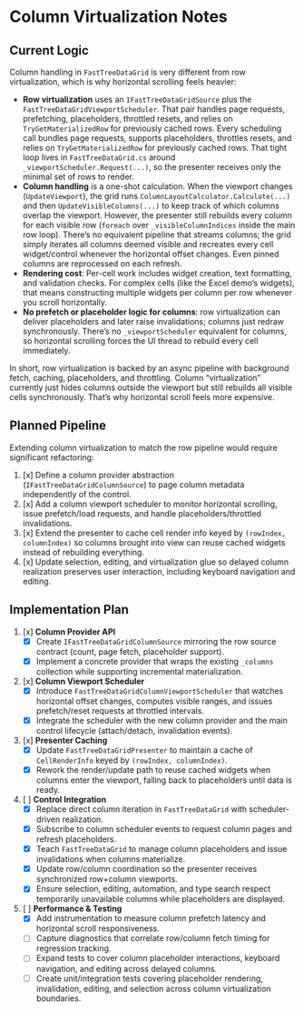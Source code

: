 # Column Virtualization Notes

## Current Logic

Column handling in `FastTreeDataGrid` is very different from row virtualization, which is why horizontal scrolling feels heavier:

- **Row virtualization** uses an `IFastTreeDataGridSource` plus the `FastTreeDataGridViewportScheduler`. That pair handles page requests, prefetching, placeholders, throttled resets, and relies on `TryGetMaterializedRow` for previously cached rows. Every scheduling call bundles page requests, supports placeholders, throttles resets, and relies on `TryGetMaterializedRow` for previously cached rows. That tight loop lives in `FastTreeDataGrid.cs` around `_viewportScheduler.Request(...)`, so the presenter receives only the minimal set of rows to render.
- **Column handling** is a one-shot calculation. When the viewport changes (`UpdateViewport`), the grid runs `ColumnLayoutCalculator.Calculate(...)` and then `UpdateVisibleColumns(...)` to keep track of which columns overlap the viewport. However, the presenter still rebuilds every column for each visible row (`foreach` over `_visibleColumnIndices` inside the main row loop). There’s no equivalent pipeline that streams columns; the grid simply iterates all columns deemed visible and recreates every cell widget/control whenever the horizontal offset changes. Even pinned columns are reprocessed on each refresh.
- **Rendering cost**: Per-cell work includes widget creation, text formatting, and validation checks. For complex cells (like the Excel demo’s widgets), that means constructing multiple widgets per column per row whenever you scroll horizontally.
- **No prefetch or placeholder logic for columns**: row virtualization can deliver placeholders and later raise invalidations; columns just redraw synchronously. There’s no `_viewportScheduler` equivalent for columns, so horizontal scrolling forces the UI thread to rebuild every cell immediately.

In short, row virtualization is backed by an async pipeline with background fetch, caching, placeholders, and throttling. Column “virtualization” currently just hides columns outside the viewport but still rebuilds all visible cells synchronously. That’s why horizontal scroll feels more expensive.

## Planned Pipeline

Extending column virtualization to match the row pipeline would require significant refactoring:

1. [x] Define a column provider abstraction (`IFastTreeDataGridColumnSource`) to page column metadata independently of the control.
2. [x] Add a column viewport scheduler to monitor horizontal scrolling, issue prefetch/load requests, and handle placeholders/throttled invalidations.
3. [x] Extend the presenter to cache cell render info keyed by `(rowIndex, columnIndex)` so columns brought into view can reuse cached widgets instead of rebuilding everything.
4. [x] Update selection, editing, and virtualization glue so delayed column realization preserves user interaction, including keyboard navigation and editing.

## Implementation Plan

1. [x] **Column Provider API**
   - [x] Create `IFastTreeDataGridColumnSource` mirroring the row source contract (count, page fetch, placeholder support).
   - [x] Implement a concrete provider that wraps the existing `_columns` collection while supporting incremental materialization.

2. [x] **Column Viewport Scheduler**
   - [x] Introduce `FastTreeDataGridColumnViewportScheduler` that watches horizontal offset changes, computes visible ranges, and issues prefetch/reset requests at throttled intervals.
   - [x] Integrate the scheduler with the new column provider and the main control lifecycle (attach/detach, invalidation events).

3. [x] **Presenter Caching**
   - [x] Update `FastTreeDataGridPresenter` to maintain a cache of `CellRenderInfo` keyed by `(rowIndex, columnIndex)`.
   - [x] Rework the render/update path to reuse cached widgets when columns enter the viewport, falling back to placeholders until data is ready.

4. [ ] **Control Integration**
   - [x] Replace direct column iteration in `FastTreeDataGrid` with scheduler-driven realization.
   - [x] Subscribe to column scheduler events to request column pages and refresh placeholders.
   - [x] Teach `FastTreeDataGrid` to manage column placeholders and issue invalidations when columns materialize.
   - [x] Update row/column coordination so the presenter receives synchronized row+column viewports.
   - [x] Ensure selection, editing, automation, and type search respect temporarily unavailable columns while placeholders are displayed.

5. [ ] **Performance & Testing**
   - [x] Add instrumentation to measure column prefetch latency and horizontal scroll responsiveness.
   - [ ] Capture diagnostics that correlate row/column fetch timing for regression tracking.
   - [ ] Expand tests to cover column placeholder interactions, keyboard navigation, and editing across delayed columns.
   - [ ] Create unit/integration tests covering placeholder rendering, invalidation, editing, and selection across column virtualization boundaries.
